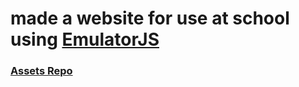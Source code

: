 # made a website for use at school using [EmulatorJS](https://github.com/emulatorjs/emulatorjs/)

### [Assets Repo](https://github.com/vincentborrego/assets)
